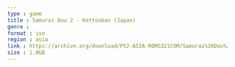 ```yaml
---
type : game
title : Samurai Dou 2 - Kettouban (Japan)
genre : 
format : iso
region : asia
link : https://archive.org/download/PS2-ASIA-ROMS321COM/Samurai%20Dou%202%20-%20Kettouban%20%28Japan%29.7z
size : 1.0GB
---
```

